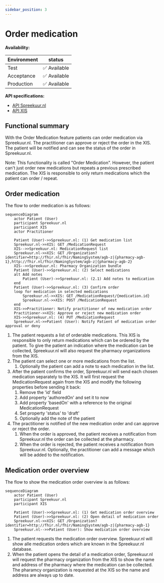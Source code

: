 ```yaml
---
sidebar_position: 3
---
```

# Order medication 
**Availability:**

| Environment | status       |
|-------------|--------------|
| Test        | ✅ Available  |
| Acceptance  | ✅ Available  |
| Production  | ✅ Available  |

**API specifications:**
* [API Spreekuur.nl](/openapi/medication-spreekuur)
* [API XIS](/openapi/medication-xis)

## Functional summary
With the Order Medication feature patients can order medication via Spreekuur.nl. The practitioner can approve or reject
the order in the XIS. The patient will be notified and can see the status of the order in Spreekuur.nl.

Note: This functionality is called "Order Medication". However, the patient can't just order new medications but repeats
a previous prescribed medication. The XIS is responsible to only return medications which the patient can order / repeat.

## Order medication
The flow to order medication is as follows:
```mermaid
sequenceDiagram
    actor Patient (User)
    participant Spreekuur.nl
    participant XIS
    actor Practitioner
    
    Patient (User)->>Spreekuur.nl: (1) Get medication list
    Spreekuur.nl->>XIS: GET /MedicationRequest
    XIS-->>Spreekuur.nl: MedicationRequest list
    Spreekuur.nl->>XIS: GET /Organization?identifier=http://fhir.nl/fhir/NamingSystem/agb-z|{pharmacy-agb-1},http://fhir.nl/fhir/NamingSystem/agb-z|{pharmacy-agb-2}
    XIS-->>Spreekuur.nl: Pharmacy Organization bundle
    Patient (User)->>Spreekuur.nl: (2) Select medications
    alt Add notes
        Patient (User)->>Spreekuur.nl: (2.1) Add notes to medication
    end
    Patient (User)->>Spreekuur.nl: (3) Confirm order
    loop for medication in selected medications
        Spreekuur.nl->>XIS: GET /MedicationRequest/{medication.id}
        Spreekuur.nl->>XIS: POST /MedicationRequest
    end
    XIS->>Practitioner: Notify practitioner of new medication order
    Practitioner->>XIS: Approve or reject new medication order
    XIS->>Spreekuur.nl: (4) PUT /MedicationRequest
    Spreekuur.nl->>Patient (User): Notify Patient of medication order approval or deny 
```
1. The patient requests a list of orderable medications. This XIS is responsible to only return medications which can be
    ordered by the patient. To give the patient an indication where the medication can be collected, Spreekuur.nl will also
    request the pharmacy organizations from the XIS. 
2. The patient can select one or more medications from the list.
   1. Optionally the patient can add a note to each medication in the list.
3. After the patient confirms the order, Spreekuur.nl will send each chosen medication separately to the XIS. It will 
   first request the MedicationRequest again from the XIS and modify the following properties before sending it back:
   1. Remove the 'id' field
   2. Add property 'authoredOn' and set it to now
   3. Add property 'basedOn' with a reference to the original MedicationRequest
   4. Set property 'status' to 'draft'
   5. Optionally add the note of the patient
4. The practitioner is notified of the new medication order and can approve or reject the order. 
   1. When the order is approved, the patient receives a notification from Spreekuur.nl the order can be collected at
      the pharmacy.
   2. When the order is rejected, the patient receives a notification from Spreekuur.nl. Optionally, the practitioner can 
      add a message which will be added to the notification.

## Medication order overview
The flow to show the medication order overview is as follows:
```mermaid
sequenceDiagram
    actor Patient (User)
    participant Spreekuur.nl
    participant XIS
    
    Patient (User)->>Spreekuur.nl: (1) Get medication order overview
    Patient (User)->>Spreekuur.nl: (2) Open detail of medication order
    Spreekuur.nl->>XIS: GET /Organization?identifier=http://fhir.nl/fhir/NamingSystem/agb-z|{pharmacy-agb-1}
    Spreekuur.nl-->>Patient (User): Show medication order overview
```
1. The patient requests the medication order overview. Spreekuur.nl will show alle medication orders which are known in
    the Spreekuur.nl database.
2. When the patient opens the detail of a medication order, Spreekuur.nl will request the pharmacy organization from
    the XIS to show the name and address of the pharmacy where the medication can be collected. The pharamcy organization
    is requested at the XIS so the name and address are always up to date.